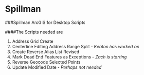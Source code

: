 # Spillman
###Spillman ArcGIS for Desktop Scripts

####The Scripts needed are

1. Address Grid Create
2. Centerline Editing Address Range Split - *Keaton has worked on*
3. Create Reverse Alias List Revised
4. Mark Dead End Features as Exceptions - *Zach is starting*
5. Reverse Geocode Selected Points
6. Update Modified Date - *Perhaps not needed*
